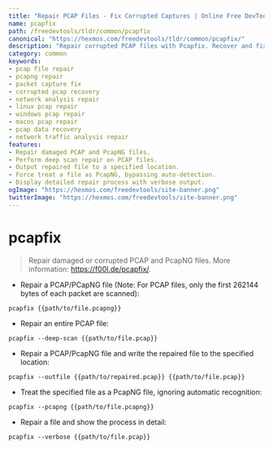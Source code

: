 ```yaml
---
title: "Repair PCAP Files - Fix Corrupted Captures | Online Free DevTools by Hexmos"
name: pcapfix
path: /freedevtools/tldr/common/pcapfix
canonical: "https://hexmos.com/freedevtools/tldr/common/pcapfix/"
description: "Repair corrupted PCAP files with Pcapfix. Recover and fix damaged packet captures and PcapNG files. Free online tool, no registration required."
category: common
keywords:
- pcap file repair
- pcapng repair
- packet capture fix
- corrupted pcap recovery
- network analysis repair
- linux pcap repair
- windows pcap repair
- macos pcap repair
- pcap data recovery
- network traffic analysis repair
features:
- Repair damaged PCAP and PcapNG files.
- Perform deep scan repair on PCAP files.
- Output repaired file to a specified location.
- Force treat a file as PcapNG, bypassing auto-detection.
- Display detailed repair process with verbose output.
ogImage: "https://hexmos.com/freedevtools/site-banner.png"
twitterImage: "https://hexmos.com/freedevtools/site-banner.png"
---
```


# pcapfix

> Repair damaged or corrupted PCAP and PcapNG files.
> More information: <https://f00l.de/pcapfix/>.

- Repair a PCAP/PCapNG file (Note: For PCAP files, only the first 262144 bytes of each packet are scanned):

`pcapfix {{path/to/file.pcapng}}`

- Repair an entire PCAP file:

`pcapfix --deep-scan {{path/to/file.pcap}}`

- Repair a PCAP/PcapNG file and write the repaired file to the specified location:

`pcapfix --outfile {{path/to/repaired.pcap}} {{path/to/file.pcap}}`

- Treat the specified file as a PcapNG file, ignoring automatic recognition:

`pcapfix --pcapng {{path/to/file.pcapng}}`

- Repair a file and show the process in detail:

`pcapfix --verbose {{path/to/file.pcap}}`
